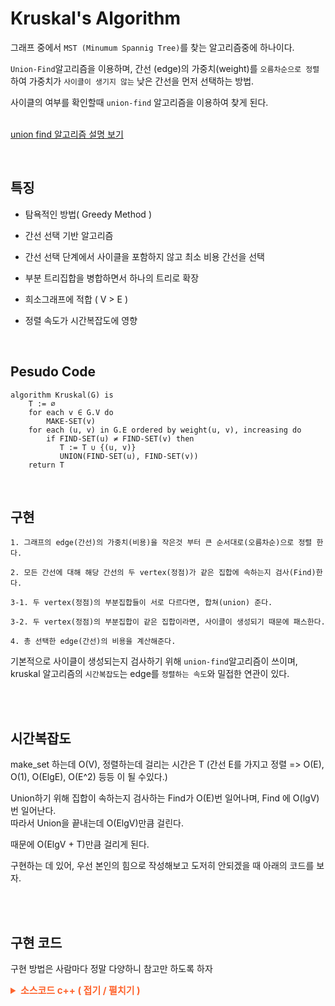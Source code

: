 # Kruskal's Algorithm

그래프 중에서 `MST (Minumum Spannig Tree)`를 찾는 알고리즘중에 하나이다.

`Union-Find`알고리즘을 이용하며, 간선 (edge)의 가중치(weight)를 `오름차순으로 정렬`하여 가중치가 `사이클이 생기지 않는` 낮은 간선을 먼저 선택하는 방법.

사이클의 여부를 확인할때 `union-find` 알고리즘을 이용하여 찾게 된다.

<br>[union find 알고리즘 설명 보기](./DisjointSet-unionFind.md)

<br>

## 특징

- 탐욕적인 방법( Greedy Method )

- 간선 선택 기반 알고리즘
- 간선 선택 단계에서 사이클을 포함하지 않고 최소 비용 간선을 선택
- 부분 트리집합을 병합하면서 하나의 트리로 확장
- 희소그래프에 적합 ( V > E )
- 정렬 속도가 시간복잡도에 영향

<br>

## Pesudo Code

```
algorithm Kruskal(G) is
    T := ∅
    for each v ∈ G.V do
        MAKE-SET(v)
    for each (u, v) in G.E ordered by weight(u, v), increasing do
        if FIND-SET(u) ≠ FIND-SET(v) then
           T := T ∪ {(u, v)}
           UNION(FIND-SET(u), FIND-SET(v))
    return T
```

<br>

## 구현

```
1. 그래프의 edge(간선)의 가중치(비용)을 작은것 부터 큰 순서대로(오름차순)으로 정렬 한다.

2. 모든 간선에 대해 해당 간선의 두 vertex(정점)가 같은 집합에 속하는지 검사(Find)한다.

3-1. 두 vertex(정점)의 부분집합들이 서로 다르다면, 합쳐(union) 준다.

3-2. 두 vertex(정점)의 부분집합이 같은 집합이라면, 사이클이 생성되기 때문에 패스한다.

4. 총 선택한 edge(간선)의 비용을 계산해준다.
```

기본적으로 사이클이 생성되는지 검사하기 위해 `union-find`알고리즘이 쓰이며, kruskal 알고리즘의 `시간복잡도`는 edge를 `정렬하는 속도`와 밀접한 연관이 있다.

<br><br>

## 시간복잡도

make_set 하는데 O(V), 정렬하는데 걸리는 시간은 T (간선 E를 가지고 정렬 => O(E), O(1), O(ElgE), O(E^2) 등등 이 될 수있다.)

Union하기 위해 집합이 속하는지 검사하는 Find가 O(E)번 일어나며, Find 에 O(lgV)번 일어난다.
<br>따라서 Union을 끝내는데 O(ElgV)만큼 걸린다.

때문에 O(ElgV + T)만큼 걸리게 된다.

구현하는 데 있어, 우선 본인의 힘으로 작성해보고 도저히 안되겠을 때 아래의 코드를 보자.

<br><br>

## 구현 코드

구현 방법은 사람마다 정말 다양하니 참고만 하도록 하자

<details>
  <summary style="font-Weight : bold; font-size : 15px; color : #FE642E;" > 소스코드  c++ ( 접기 / 펼치기 )</summary>
  <div>

```cpp
#include <iostream>
#include <algorithm>    //sort
#include <vector>       //vector
#include <cstdlib>      //rand
#include <ctime>        //time

typedef struct edge {
    int src;    //출발 vertex
    int dest;   //도착 vertex
    int weight; //가중치(비용)
} edge;

class Edge {
   private:
    edge e;

   public:
    Edge(int src = 0, int dest = 0, int weight = 0) {
        this->e.src = src;
        this->e.dest = dest;
        this->e.weight = weight;
    }
    int getSrc() { return this->e.src; }
    int getDest() { return this->e.dest; }
    int getWeight() { return this->e.weight; }
    bool operator<(Edge &edge) { return this->e.weight < edge.e.weight; }
};

int Kruskal(std::vector<Edge> &);
int Find(std::vector<int> &, int);
bool Union(std::vector<int> &, std::vector<int> &, int, int);
void randomPush(std::vector<Edge> &);   //graph에 사이클 없는 연결그래프 무작위 생성

int V;

int main() {
    std::vector<Edge> g;    //graph g
    int minimum_weight = 0; //minimum cost

    randomPush(g);  //간선 random 삽입

    /*edge info print*/
    std::cout << "edge info : \n";
    std::for_each(g.begin(), g.end(), [](Edge a) {
        std::cout << "src : " << a.getSrc() << " desc : " << a.getDest() << " weight : " << a.getWeight() << std::endl;
    });

    minimum_weight = Kruskal(g);    //kruskal algorithm

    std::cout << "minimum cost : " << minimum_weight << std::endl;  //minimum cost print

    return 0;
}

int Kruskal(std::vector<Edge> &g) {
    int sum = 0;

    /*set, rank 초기화 == > make_set */
    std::vector<int> set(V);
    std::vector<int> rank(V, 0);
    for (int i = 0; i < V; i++) {
        set[i] = i;
    }

    sort(g.begin(), g.end());  //오름차순으로 정렬

    /*minumum edge 선택*/
    std::cout << "\nselected edge : \n";
    for (int i = 0; i < g.size(); i++) {
        if (Union(set, rank, g[i].getSrc(), g[i].getDest())) {
            std::cout << "edge : " << g[i].getSrc() << " " << g[i].getDest() << " weight : " << g[i].getWeight() << std::endl;
            sum += g[i].getWeight();
        }
    }
    return sum;
}

int Find(std::vector<int> &set, int x) {
    if (set[x] == x)
        return x;
    return set[x] = Find(set, set[x]);
}

bool Union(std::vector<int> &set, std::vector<int> &rank, int x, int y) {
    x = Find(set, x);
    y = Find(set, y);

    if (x == y) return false;

    /*집합에 안속해있다면  union*/
    if (rank[x] < rank[y])
        set[x] = y;

    else if (rank[x] > rank[y])
        set[y] = x;
    else {
        set[y] = x;
        rank[x]++;
    }
    return true;
}

/*vertex수 입력받은 후 그래프 간선 가중치 random 삽입*/
void randomPush(std::vector<Edge> &g) {
    std::cout << "create number of Vertex : ";
    std::cin >> V;

    srand((unsigned int)time(NULL));

    for (int i = 0; i < V - 1; i++) {
        g.push_back(Edge(i, i + 1, rand() % 100));
        for (int j = i + 1; j < V; j += (rand() % 4)) {
            g.push_back(Edge(i, j, rand() % 100));
        }
    }
    for (int i = V - 1; i > 0; i--) {
        g.push_back(Edge(i, i - 1, rand() % 100));
        for (int j = i - 1; j > 0; j -= (rand() % 4)) {
            g.push_back(Edge(i, j, rand() % 100));
        }
    }
}
```

  </div>
</details>

<br><br>
